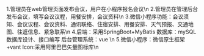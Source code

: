 1.管理员在web管理页面发布会议，用户在小程序报名会议\n
2.管理员在管理后台发布会议，填写会议议程，用餐安排，会议资料\n
3.微信小程序功能：会议须知、会议议程、会议资料、通讯联络、住宿安排、用餐安排、天气预报、交通地图、往返信息、紧急联系\n
4.后端：采用SpringBoot+MyBatis 数据库：mySQL 数据库设计、接口编写 后台管理系统：vue \n
5.微信小程序：微信原生框架+vant Icon:采用阿里巴巴矢量图标库\n
